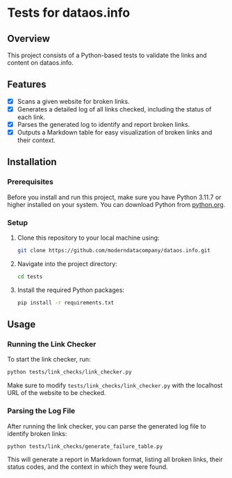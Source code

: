 # Tests for dataos.info

## Overview

This project consists of a Python-based tests to validate the links and content on dataos.info. 

## Features

- [x] Scans a given website for broken links.
- [x] Generates a detailed log of all links checked, including the status of each link.
- [x] Parses the generated log to identify and report broken links.
- [x] Outputs a Markdown table for easy visualization of broken links and their context.

## Installation

### **Prerequisites**
Before you install and run this project, make sure you have Python 3.11.7 or higher installed on your system. You can download Python from [python.org](https://www.python.org/).

### Setup
1. Clone this repository to your local machine using:
   ```bash
   git clone https://github.com/moderndatacompany/dataos.info.git
   ```
2. Navigate into the project directory:
   ```bash
   cd tests
   ```
3. Install the required Python packages:
   ```bash
   pip install -r requirements.txt
   ```

## Usage

### **Running the Link Checker**

To start the link checker, run:
```bash
python tests/link_checks/link_checker.py
```
Make sure to modify `tests/link_checks/link_checker.py` with the localhost URL of the website to be checked.

### **Parsing the Log File**

After running the link checker, you can parse the generated log file to identify broken links:

```bash
python tests/link_checks/generate_failure_table.py
```

This will generate a report in Markdown format, listing all broken links, their status codes, and the context in which they were found.